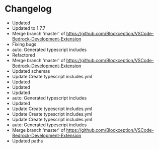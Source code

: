 # Changelog 
- Updated
- Updated to 1.7.7
- Merge branch 'master' of https://github.com/Blockception/VSCode-Bedrock-Development-Extension
- Fixing bugs
- auto: Generated typescript includes
- Refactored
- Merge branch 'master' of https://github.com/Blockception/VSCode-Bedrock-Development-Extension
- Updated schemas
- Update Create typescript includes.yml
- Updated
- Updated
- Updated
- auto: Generated typescript includes
- Updated
- Update Create typescript includes.yml
- Update Create typescript includes.yml
- Update Create typescript includes.yml
- auto: Generated typescript includes
- Merge branch 'master' of https://github.com/Blockception/VSCode-Bedrock-Development-Extension
- Updated paths